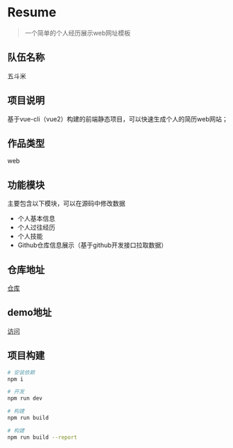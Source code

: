 # Resume

> 一个简单的个人经历展示web网址模板

## 队伍名称
五斗米


## 项目说明
基于vue-cli（vue2）构建的前端静态项目，可以快速生成个人的简历web网站；

## 作品类型
web

## 功能模块
主要包含以下模块，可以在源码中修改数据
- 个人基本信息
- 个人过往经历
- 个人技能
- Github仓库信息展示（基于github开发接口拉取数据）

## 仓库地址
[仓库](https://github.com/2ue/resume)

## demo地址
[访问](https://resume-9gebrr5k917053a4-1304422935.tcloudbaseapp.com/)

## 项目构建

``` bash
# 安装依赖
npm i

# 开发
npm run dev

# 构建
npm run build

# 构建
npm run build --report
```
